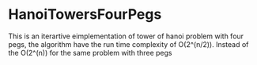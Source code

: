 # HanoiTowersFourPegs
This is an iterartive eimplementation of tower of hanoi problem with four pegs, the algorithm have the run time complexity of O(2^(n/2)). 
Instead of the O(2^(n)) for the same problem with three pegs
